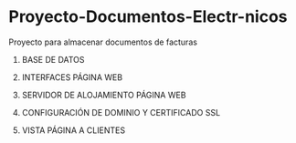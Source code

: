 # Proyecto-Documentos-Electr-nicos
Proyecto para almacenar documentos de facturas

1) BASE DE DATOS

2) INTERFACES PÁGINA WEB

3) SERVIDOR DE ALOJAMIENTO PÁGINA WEB

4) CONFIGURACIÓN DE DOMINIO Y CERTIFICADO SSL

5) VISTA PÁGINA A CLIENTES

